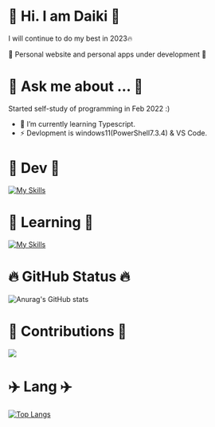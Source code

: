 # 👋 Hi. I am Daiki 👋

I will continue to do my best in 2023🔥

🚧 Personal website and personal apps under development 🚧

# 💬 Ask me about ... 💬
Started self-study of programming in Feb 2022 :)  

- 🌱 I’m currently learning Typescript.
- ⚡ Devlopment is windows11(PowerShell7.3.4) & VS Code.




# :raised_hands: Dev :raised_hands:

[![My Skills](https://skillicons.dev/icons?i=neovim,vscode)](https://skillicons.dev)

# :dash: Learning :dash:


[![My Skills](https://skillicons.dev/icons?i=html,css,js,ts,rust)](https://skillicons.dev)


# 🔥 GitHub Status 🔥


![Anurag's GitHub stats](https://github-readme-stats.vercel.app/api?username=Daiki48&show_icons=true&theme=gruvbox)

<!-- [![Twitter: daiki](https://img.shields.io/twitter/follow/Daiki48engineer?style=social)](https://twitter.com/Daiki48engineer) -->

<!-- # 🏁 Visitor 🏁

※Note that it is rarely shown.

![Visitors](https://visitor-badge.glitch.me/badge?page_id=Daiki48&left_color=gray&right_color=blue)

-->
 
# 🌟 Contributions 🌟
 
![](https://github-profile-summary-cards.vercel.app/api/cards/profile-details?username=Daiki48&theme=nord_dark)
 
# ✈️ Lang ✈️

<!-- [![Top Langs](https://github-readme-stats.vercel.app/api/top-langs/?username=Daiki48&langs_count=8)](https://github.com/Daiki48/github-readme-stats) -->

[![Top Langs](https://github-readme-stats.vercel.app/api/top-langs/?username=Daiki48&layout=compact)](https://github.com/Daiki48/github-readme-stats)


<!--
**Daiki48/Daiki48** is a ✨ _special_ ✨ repository because its `README.md` (this file) appears on your GitHub profile.

Here are some ideas to get you started:

- 🔭 I’m currently working on ...
- 🌱 I’m currently learning ...
- 👯 I’m looking to collaborate on ...
- 🤔 I’m looking for help with ...
- 💬 Ask me about ...
- 📫 How to reach me: ...
- 😄 Pronouns: ...
- ⚡ Fun fact: ...
-->
